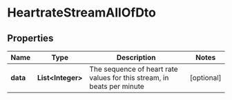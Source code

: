 

# HeartrateStreamAllOfDto


## Properties

Name | Type | Description | Notes
------------ | ------------- | ------------- | -------------
**data** | **List&lt;Integer&gt;** | The sequence of heart rate values for this stream, in beats per minute |  [optional]



